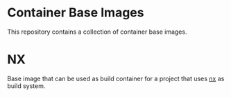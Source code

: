 # Container Base Images

This repository contains a collection of container base images.

# NX

Base image that can be used as build container for a project that uses [nx](https://nx.dev/) as build system.
